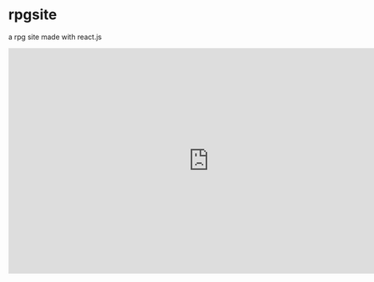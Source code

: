 # rpgsite
a rpg site made with react.js

<iframe style="border: 1px solid rgba(0, 0, 0, 0.1);" width="800" height="450" src="https://www.figma.com/embed?embed_host=share&url=https%3A%2F%2Fwww.figma.com%2Ffile%2FcEG3sURT62yf3bfBJyWrfO%2FUntitled" allowfullscreen></iframe>
